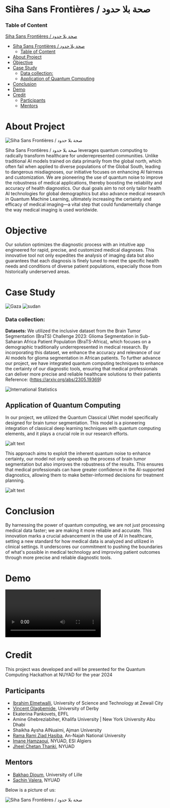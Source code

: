 # Siha Sans Frontières / صحة بلا حدود
### Table of Content
[Siha Sans Frontières / صحة بلا حدود](#siha-sans-frontières--صحة-بلا-حدود)
- [Siha Sans Frontières / صحة بلا حدود](#siha-sans-frontières--صحة-بلا-حدود)
    - [Table of Content](#table-of-content)
- [About Project](#about-project)
- [Objective](#objective)
- [Case Study](#case-study)
    - [Data collection:](#data-collection)
  - [Application of Quantum Computing](#application-of-quantum-computing)
- [Conclusion](#conclusion)
- [Demo](#demo)
- [Credit](#credit)
  - [Participants](#participants)
  - [Mentors](#mentors)

# About Project
![Siha Sans Frontières / صحة بلا حدود ](assets/image.png)

Siha Sans Frontières / صحة بلا حدود  leverages quantum computing to radically transform healthcare for underrepresented communities. Unlike traditional AI models trained on data primarily from the global north, which often fail when applied to diverse populations of the Global South, leading to dangerous misdiagnoses, our initiative focuses on enhancing AI fairness and customization. We are pioneering the use of quantum noise to improve the robustness of medical applications, thereby boosting the reliability and accuracy of health diagnostics. Our dual goals aim to not only tailor health AI technologies for global demographics but also advance medical research in Quantum Machine Learning, ultimately increasing the certainty and efficacy of medical imaging—a vital step that could fundamentally change the way medical imaging is used worldwide.


# Objective
Our solution optimizes the diagnostic process with an intuitive app engineered for rapid, precise, and customized medical diagnoses. This innovative tool not only expedites the analysis of imaging data but also guarantees that each diagnosis is finely tuned to meet the specific health needs and conditions of diverse patient populations, especially those from historically underserved areas.

# Case Study
![Gaza](assets/image-1.png)
![sudan](assets/image-2.png)
### Data collection: 
 **Datasets:** We utilized the inclusive dataset from the Brain Tumor Segmentation (BraTS) Challenge 2023: Glioma Segmentation in Sub-Saharan Africa Patient Population (BraTS-Africa), which focuses on a demographic traditionally underrepresented in medical research. By incorporating this dataset, we enhance the accuracy and relevance of our AI models for glioma segmentation in African patients. To further advance our project, we have integrated quantum computing techniques to enhance the certainty of our diagnostic tools, ensuring that medical professionals can deliver more precise and reliable healthcare solutions to their patients
 Reference: (https://arxiv.org/abs/2305.19369)

![International Statistics](assets/image-3.png)

## Application of Quantum Computing 
In our project, we utilized the Quantum Classical UNet model specifically designed for brain tumor segmentation. This model is a pioneering integration of classical deep learning techniques with quantum computing elements, and it plays a crucial role in our research efforts.

![alt text](assets/image-4.png)

This approach aims to exploit the inherent quantum noise to enhance certainty,  our model not only speeds up the process of brain tumor segmentation but also improves the robustness of the results. This ensures that medical professionals can have greater confidence in the AI-supported diagnostics, allowing them to make better-informed decisions for treatment planning.

![alt text](assets/image-5.png)

# Conclusion
By harnessing the power of quantum computing, we are not just processing medical data faster; we are making it more reliable and accurate. This innovation marks a crucial advancement in the use of AI in healthcare, setting a new standard for how medical data is analyzed and utilized in clinical settings. It underscores our commitment to pushing the boundaries of what's possible in medical technology and improving patient outcomes through more precise and reliable diagnostic tools.

# Demo
<video controls src="assets/demo_sihaSans.mp4" title="Title"></video>

# Credit
This project was developed and will be presented for the Quantum Computing Hackathon at NUYAD for the year 2024

## Participants
- [Ibrahim Elmetwalli](https://www.linkedin.com/in/ibrahim1202?utm_source=share&utm_campaign=share_via&utm_content=profile&utm_medium=android_app), University of Science and Technology at Zewail City
- [Vincent Olagbemide](https://linkedin.com/in/vincent-olagbemide), University of Derby
- Ekaterina Pankovets, EPFL
- Amine Ghebreziabiher, Khalifa University | New York University Abu Dhabi
- Shaikha Aysha AlNuaimi, Ajman University
- [Rama Rami Ziad Hasiba](https://www.linkedin.com/in/ramahasiba/),  An-Najah National University
- [Imane Hamzaoui](https://www.linkedin.com/in/imane-hamzaoui-667514199/), NYUAD, ESI Algiers
- [Jheel Chetan Thanki](https://www.linkedin.com/in/jheel-thanki-616579283/), NYUAD

## Mentors
- [Bakhao Dioum](https://www.linkedin.com/in/bakhao-dioum-a20897257/), University of Lille
- [Sachin Valera](https://sites.google.com/view/sachinvalera), NYUAD

Below is a picture of us:

![Siha Sans Frontières / صحة بلا حدود ](assets/ELE_NYUAD_12thHackathon_Team-6.jpg)
